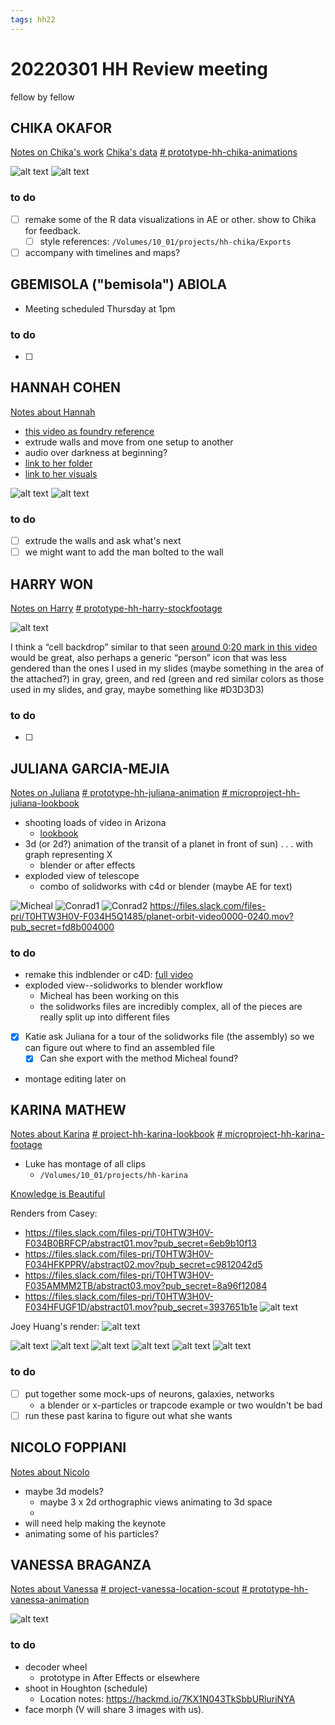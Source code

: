 ```yaml
---
tags: hh22
---
```


# 20220301 HH Review meeting

fellow by fellow

## CHIKA OKAFOR

[Notes on Chika's work](https://hackmd.io/@ll-21-22/r1eVukX15/%2FvuJ283bWTQqI2q0V4razdQ)
[Chika's data](https://drive.google.com/drive/folders/1NAVD8Xw2HplpANb9RExh6C6TzNm6x8D1?usp=sharing)
[# prototype-hh-chika-animations](https://hackmd.io/EIsIJMtNRTyD1UQGoFSugg)

![alt text](https://files.slack.com/files-pri/T0HTW3H0V-F034APBS89K/13th_360.gif?pub_secret=d8f36ea9e6)
![alt text](https://files.slack.com/files-pri/T0HTW3H0V-F033Z2X8BHD/wwii-fallen01.mov_360.gif?pub_secret=cd17782611)

### to do

- [ ] remake some of the R data visualizations in AE or other. show to Chika for feedback.
    - [ ] style references: `/Volumes/10_01/projects/hh-chika/Exports`
- [ ] accompany with timelines and maps?

## GBEMISOLA ("bemisola") ABIOLA 
* Meeting scheduled Thursday at 1pm

### to do
- [ ] 

## HANNAH COHEN
[Notes about Hannah](https://hackmd.io/@ll-21-22/r1eVukX15/%2FmS0ct02rSPiwxJ3krlYGCA)
* [this video as foundry reference](https://www.wallawallafoundry.com/uploads/images/wwf_website_homepagereel_draft2.mp4)
* extrude walls and move from one setup to another
* audio over darkness at beginning?
* [link to her folder](https://drive.google.com/drive/folders/1F18Tn5H9Qgv_HbUEv-WDKtD9jnWQLYHx)
* [link to her visuals](https://drive.google.com/file/d/18tUWGRzwvFL1AVLeolYmey5UUjAgJyRU/view?usp=sharing)

![alt text](https://files.slack.com/files-pri/T0HTW3H0V-F033WAJ9P3R/screen_shot_2022-02-23_at_9.43.24_am.png?pub_secret=00ca640199)
![alt text](https://files.slack.com/files-pri/T0HTW3H0V-F034AU5JHNW/screen_shot_2022-02-23_at_9.43.36_am.png?pub_secret=c5c8007e37)
 
 ### to do
 - [ ] extrude the walls and ask what's next
 - [ ] we might want to add the man bolted to the wall

## HARRY WON

[Notes on Harry](https://hackmd.io/@ll-21-22/r1eVukX15/%2F89s6fDExRSC3-RhXvjK2Zw)
[# prototype-hh-harry-stockfootage](https://hackmd.io/q5rLCTP1TnuEl0y5DVpU_w) 

![alt text](https://files.slack.com/files-pri/T0HTW3H0V-F032WMQ41MK/screen_shot_2022-02-14_at_10.43.19_am.png?pub_secret=240a61a722)

I think a “cell backdrop” similar to that seen [around 0:20 mark in this video](https://vimeo.com/383189400) would be great,
also perhaps a generic “person” icon that was less gendered than the ones I used in my slides (maybe something in the area of the attached?) in gray, green, and red (green and red similar colors as those used in my slides, and gray, maybe something like #D3D3D3)

 ### to do
- [ ]

## JULIANA GARCIA-MEJIA
[Notes on Juliana](https://hackmd.io/@ll-21-22/r1eVukX15/%2FQLBqkTSNTBKQ5tIR00yC6g)
[# prototype-hh-juliana-animation](https://hackmd.io/N3j-P741SxSdP74fAqyWlA)
[# microproject-hh-juliana-lookbook](https://hackmd.io/GDmajTU_QhS4QIdOEN-9xA)

* shooting loads of video in Arizona
    * [lookbook](https://hackmd.io/GDmajTU_QhS4QIdOEN-9xA)
* 3d (or 2d?) animation of the transit of a planet in front of sun) . . . with graph representing X
    * blender or after effects
* exploded view of telescope
    * combo of solidworks with c4d or blender (maybe AE for text)

![Micheal](https://files.slack.com/files-pri/T0HTW3H0V-F034S0QUDJP/screen_shot_2022-02-25_at_4.29.44_pm.png?pub_secret=451d56fb39)
![Conrad1](https://files.slack.com/files-pri/T0HTW3H0V-F0353U2ANC9/planet-orbit-video-smallplanet0000-0240_200.gif?pub_secret=08c60f1496)
![Conrad2](https://files.slack.com/files-pri/T0HTW3H0V-F034YLRL0TT/planet-orbit-video0000-0240_200.gif?pub_secret=b534a7123e)
https://files.slack.com/files-pri/T0HTW3H0V-F034H5Q1485/planet-orbit-video0000-0240.mov?pub_secret=fd8b004000

### to do
- remake this indblender or c4D: [full video](https://bokcenter.slack.com/files/U6RLWQX3P/F032ZLK2ELT/transit_method_single_planet.mp4)
- exploded view--solidworks to blender workflow
    - Micheal has been working on this
    - the solidworks files are incredibly complex, all of the pieces are really split up into different files
- [x] Katie ask Juliana for a tour of the solidworks file (the assembly) so we can figure out where to find an assembled file
    - [x] Can she export with the method Micheal found?
- montage editing later on

## KARINA MATHEW
[Notes about Karina](https://hackmd.io/@ll-21-22/r1eVukX15/%2FAtRm4v8uRyCGAJQvv_Kobw)
[# project-hh-karina-lookbook](https://hackmd.io/7u8O52PERZC89SuZE22etQ)
[# microproject-hh-karina-footage](https://hackmd.io/81UF42iOTseEX2ntBt8Anw)
* Luke has montage of all clips
    * `/Volumes/10_01/projects/hh-karina`

[Knowledge is Beautiful](https://smile.amazon.com/Knowledge-Beautiful-Impossible-Invisible-Connections-Visuali[…]&sprefix=information%2520is%2520beautiful%2Caps%2C100&sr=8-2)

Renders from Casey:
- https://files.slack.com/files-pri/T0HTW3H0V-F034B0BRFCP/abstract01.mov?pub_secret=6eb9b10f13
- https://files.slack.com/files-pri/T0HTW3H0V-F034HFKPPRV/abstract02.mov?pub_secret=c9812042d5
- https://files.slack.com/files-pri/T0HTW3H0V-F035AMMM2TB/abstract03.mov?pub_secret=8a96f12084
- https://files.slack.com/files-pri/T0HTW3H0V-F034HFUGF1D/abstract01.mov?pub_secret=3937651b1e
![alt text](https://files.slack.com/files-pri/T0HTW3H0V-F034TTVFT28/abstract-obj.png?pub_secret=f1c9a779b7)

Joey Huang's render:
![alt text](https://files.slack.com/files-pri/T0HTW3H0V-F0354GYS96E/0010.png?pub_secret=e183db9f09)

![alt text](https://files.slack.com/files-pri/T0HTW3H0V-F0346E83AF9/cables-019.png?pub_secret=3b6158ce6b)
![alt text](https://files.slack.com/files-pri/T0HTW3H0V-F034M2K4B19/cables-005.png?pub_secret=7045c3e12f)
![alt text](https://files.slack.com/files-pri/T0HTW3H0V-F0346EA0U9M/cables-004.png?pub_secret=b3715fda18)
![alt text](https://files.slack.com/files-pri/T0HTW3H0V-F035AQJ79TJ/cables-008-blue.jpg?pub_secret=1653ef7012)
![alt text](https://files.slack.com/files-pri/T0HTW3H0V-F034PBZACF6/cables-004-pink-blue.jpg?pub_secret=3592e19a6e)
![alt text](https://files.slack.com/files-pri/T0HTW3H0V-F033YJPPXDM/0001-0200_200.gif?pub_secret=c62563dbc0)

### to do
- [ ] put together some mock-ups of neurons, galaxies, networks
    * a blender or x-particles or trapcode example or two wouldn't be bad
- [ ] run these past karina to figure out what she wants

## NICOLO FOPPIANI
[Notes about Nicolo](https://hackmd.io/@ll-21-22/r1eVukX15/%2FslueXlSqR9KWiNsVObFpLg)
* maybe 3d models?
    * maybe 3 x 2d orthographic views animating to 3d space
    * 
* will need help making the keynote
* animating some of his particles?

## VANESSA BRAGANZA
[Notes about Vanessa](https://hackmd.io/@ll-21-22/r1eVukX15/%2Fr0bfQhfiSRC4LlRUFO_0qQ)
[# project-vanessa-location-scout](https://hackmd.io/7KX1N043TkSbbURluriNYA)
[# prototype-hh-vanessa-animation](https://hackmd.io/3vN05Qa7QXGXrUI3C6A-AQ)

![alt text](https://files.slack.com/files-pri/T0HTW3H0V-F034D5RUYRG/decoder-wheel_355.gif?pub_secret=da0fcfaaf0)


### to do
* decoder wheel
    * prototype in After Effects or elsewhere
* shoot in Houghton (schedule)
    * Location notes: https://hackmd.io/7KX1N043TkSbbURluriNYA
* face morph (V will share 3 images with us). 